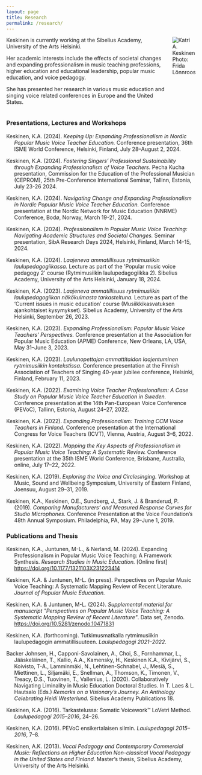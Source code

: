 ```yaml
---
layout: page 
title: Research
permalink: /research/
---
```


<div class=columns>
<div class="column-half" markdown="1">
Keskinen is currently working at the Sibelius Academy, University of the Arts Helsinki.


Her academic interests include the effects of societal changes and expanding professionalism in music teaching professions, higher education and educational leadership, popular music education, and voice pedagogy.


She has presented her research in various music education and singing voice related conferences in Europe and the United States.
</div>
<div class="column-half">
    <img src="/assets/img/9938_bw_crop.JPG" alt="Katri A. Keskinen">
    <div class="photo-credit">Photo: Frida Lönnroos</div>
</div>
</div>

### Presentations, Lectures and Workshops

<div class="hanging-indent" markdown="1">

Keskinen, K.A. (2024). *Keeping Up: Expanding Professionalism in Nordic Popular Music Voice Teacher Education.* Conference presentation, 36th ISME World Conference, Helsinki, Finland, July 28–August 2, 2024.

Keskinen, K.A. (2024). *Fostering Singers’ Professional Sustainability through Expanding Professionalism of Voice Teachers.* Pecha Kucha presentation, Commission for the Education of the Professional Musician (CEPROM), 25th Pre-Conference International Seminar, Tallinn, Estonia,  July 23-26 2024.

Keskinen, K.A. (2024). *Navigating Change and Expanding Professionalism in Nordic Popular Music Voice Teacher Education.* Conference presentation at the Nordic Network for Music Education (NNRME) Conference, Bodø, Norway, March 19-21, 2024.

Keskinen, K.A. (2024). *Professionalism in Popular Music Voice Teaching: Navigating Academic Structures and Societal Changes.* Seminar presentation, SibA Research Days 2024, Helsinki, Finland, March 14-15, 2024.

Keskinen, K.A. (2024). *Laajeneva ammatillisuus rytmimusiikin laulupedagogiikassa.* Lecture as part of the 'Popular music voice pedagogy 2' course (Rytmimusiikin laulupedagogiikka 2). Sibelius Academy, University of the Arts Helsinki, January 18, 2024.

Keskinen, K.A. (2023). *Laajeneva ammatillisuus rytmimusiikin laulupedagogiikan näkökulmasta tarkasteltuna.* Lecture as part of the ‘Current issues in music education’ course (Musiikkikasvatuksen ajankohtaiset kysymykset). Sibelius Academy, University of the Arts Helsinki, September 26, 2023.

Keskinen, K.A. (2023). *Expanding Professionalism: Popular Music Voice Teachers’ Perspectives.* Conference presentation at the Association for Popular Music Education (APME) Conference, New Orleans, LA, USA, May 31–June 3, 2023.

Keskinen, K.A. (2023). *Laulunopettajan ammattitaidon laajentuminen rytmimusiikin kontekstissa.* Conference presentation at the Finnish Association of Teachers of Singing 40-year jubilee conference, Helsinki, Finland, February 11, 2023.

Keskinen, K.A. (2022). *Examining Voice Teacher Professionalism: A Case Study on Popular Music Voice Teacher Education in Sweden.* Conference presentation at the 14th Pan-European Voice Conference (PEVoC), Tallinn, Estonia, August 24–27, 2022.

Keskinen, K.A. (2022). *Expanding Professionalism: Training CCM Voice Teachers in Finland.* Conference presentation at the International Congress for Voice Teachers (ICVT), Vienna, Austria, August 3–6, 2022.

Keskinen, K.A. (2022). *Mapping the Key Aspects of Professionalism in Popular Music Voice Teaching: A Systematic Review.* Conference presentation at the 35th ISME World Conference, Brisbane, Australia, online, July 17–22, 2022.

Keskinen, K.A. (2019). *Exploring the Voice and Circlesinging.* Workshop at Music, Sound and Wellbeing Symposium, University of Eastern Finland, Joensuu, August 29–31, 2019.

Keskinen, K.A., Keskinen, O.E., Sundberg, J., Stark, J. & Branderud, P. (2019). *Comparing Manufacturers’ and Measured Response Curves for Studio Microphones.* Conference Presentation at the Voice Foundation’s 48th Annual Symposium. Philadelphia, PA, May 29–June 1, 2019.
</div>

### Publications and Thesis

<div class="hanging-indent" markdown="1">

Keskinen, K.A., Juntunen, M-L., & Nerland, M. (2024). Expanding Professionalism in Popular Music Voice Teaching: A Framework Synthesis. *Research Studies in Music Education.* [Online first] https://doi.org/10.1177/1321103X231223414

Keskinen, K.A. & Juntunen, M-L. (in press). Perspectives on Popular Music Voice Teaching: A Systematic Mapping Review of Recent Literature. *Journal of Popular Music Education.*

Keskinen, K.A. & Juntunen, M-L. (2024). *Supplemental material for manuscript "Perspectives on Popular Music Voice Teaching: A Systematic Mapping Review of Recent Literature"*. Data set, Zenodo. https://doi.org/10.5281/zenodo.10471831

Keskinen, K.A. (forthcoming). Tutkimusmatkalla rytmimusiikin laulupedagogin ammatillisuuteen. *Laulupedagogi 2021–2022.*

Backer Johnsen, H., Capponi-Savolainen, A., Choi, S., Fornhammar, L., Jääskeläinen, T., Kallio, A.A., Kamensky, H., Keskinen K.A., Kivijärvi, S., Koivisto, T-A., Lamminmäki, N., Lehtinen-Schnabel, J., Mesiä, S., Miettinen, L., Siljamäki, E., Snellman, A., Thomson, K., Timonen, V., Treacy, D.S., Tuovinen, T., Vallenius, L. (2020). Collaboratively Navigating Liminality in Music Education Doctoral Studies. In T. Laes & L. Hautsalo (Eds.) *Remarks on a Visionary’s Journey. An Anthology Celebrating Heidi Westerlund.* Sibelius Academy Publications 18.

Keskinen, K.A. (2016). Tarkastelussa: Somatic Voicework™ LoVetri Method. *Laulupedagogi 2015–2016*, 24–26.

Keskinen, K.A. (2016). PEVoC ensikertalaisen silmin. *Laulupedagogi 2015–2016*, 7–8.

Keskinen, A.K. (2013). *Vocal Pedagogy and Contemporary Commercial Music: Reflections on Higher Education Non-classical Vocal Pedagogy in the United States and Finland.* Master’s thesis, Sibelius Academy, University of the Arts Helsinki.

</div>
